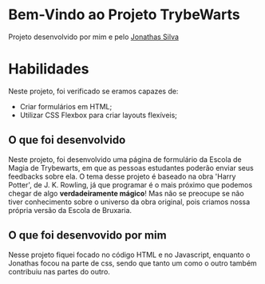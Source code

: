 # Bem-Vindo ao Projeto TrybeWarts

Projeto desenvolvido por mim e pelo [Jonathas Silva](https://github.com/bigJhow88)

# Habilidades

Neste projeto, foi verificado se eramos capazes de:

* Criar formulários em HTML;
* Utilizar CSS Flexbox para criar layouts flexíveis;

## O que foi desenvolvido

Neste projeto, foi desenvolvido uma página de formulário da Escola de Magia de Trybewarts, em que as pessoas estudantes poderão enviar seus feedbacks sobre ela. O tema desse projeto é baseado na obra 'Harry Potter', de J. K. Rowling, já que programar é o mais próximo que podemos chegar de algo **verdadeiramente mágico**! Mas não se preocupe se não tiver conhecimento sobre o universo da obra original, pois criamos nossa própria versão da Escola de Bruxaria.

## O que foi desenvovido por mim

Nesse projeto fiquei focado no código HTML e no Javascript, enquanto o Jonathas focou na parte de css, sendo que tanto um como o outro também contribuiu nas partes do outro.